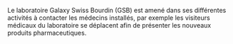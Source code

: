 Le laboratoire Galaxy Swiss Bourdin (GSB) est amené dans ses différentes activités à contacter les médecins installés, par exemple les visiteurs médicaux du laboratoire se déplacent afin de présenter les nouveaux produits pharmaceutiques.